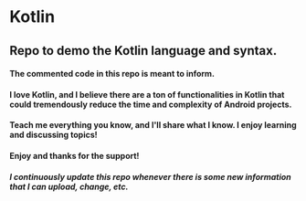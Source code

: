 # Kotlin

## Repo to demo the Kotlin language and syntax.
#### The commented code in this repo is meant to inform.
#### I love Kotlin, and I believe there are a ton of functionalities in Kotlin that could tremendously reduce the time and complexity of Android projects.
#### Teach me everything you know, and I'll share what I know. I enjoy learning and discussing topics!
#### Enjoy and thanks for the support!

##### I continuously update this repo whenever there is some new information that I can upload, change, etc.
